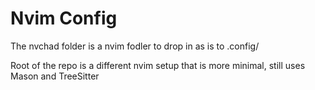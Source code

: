 # Nvim Config

The nvchad folder is a nvim fodler to drop in as is to .config/


Root of the repo is a different nvim setup that is more minimal, still uses Mason and TreeSitter
